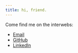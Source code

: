 ```yaml
---
title: hi, friend.
---
```


Come find me on the interwebs:

* [Email](mailto:zhang.michelle.d@gmail.com)
* [GitHub](https://github.com/mdzhang)
* [LinkedIn](https://www.linkedin.com/in/mdzhang)

